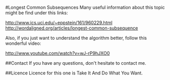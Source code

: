 #Longest Common Subsequences
Many useful information about this topic might be find under this links:

http://www.ics.uci.edu/~eppstein/161/960229.html
http://wordaligned.org/articles/longest-common-subsequence

Also, if you just want to understand the algorithm better, follow this wonderful video:

http://www.youtube.com/watch?v=wJ-rP9hJXO0

##Contact
If you have any questions, don't hesitate to contact me.

##Licence
Licence for this one is Take It And Do What You Want.
